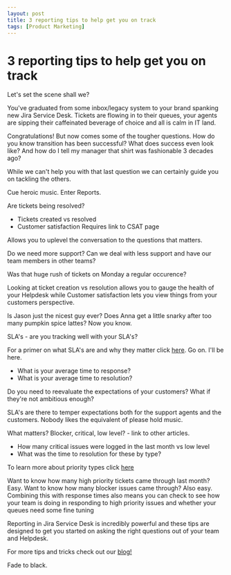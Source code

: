 ```yaml
---
layout: post
title: 3 reporting tips to help get you on track
tags: [Product Marketing]
---
```


# 3 reporting tips to help get you on track  

Let's set the scene shall we? 

You've graduated from some inbox/legacy system to your brand spanking new Jira Service Desk. Tickets are flowing in to their queues, your agents are sipping their caffeinated beverage of choice and all is calm in IT land.

Congratulations! But now comes some of the tougher questions. How do you know transition has been successful? What does success even look like? And how do I tell my manager that shirt was fashionable 3 decades ago?

While we can't help you with that last question we can certainly guide you on tackling the others.

Cue heroic music. Enter Reports.


Are tickets being resolved?
* Tickets created vs resolved
* Customer satisfaction
  Requires link to CSAT page



Allows you to uplevel the conversation to the questions that matters.

Do we need more support? Can we deal with less support and have our team members in other teams?

Was that huge rush of tickets on Monday a regular occurence?

Looking at ticket creation vs resolution allows you to gauge the health of your Helpdesk while Customer satisfaction lets you view things from your customers perspective.

Is Jason just the nicest guy ever? Does Anna get a little snarky after too many pumpkin spice lattes? Now you know.



SLA's - are you tracking well with your SLA's?

For a primer on what SLA's are and why they matter click [here](https://www.atlassian.com/it-unplugged/best-practices-and-trends/stop-hating-on-slas). Go on. I'll be here.


* What is your average time to response?
* What is your average time to resolution?

Do you need to reevaluate the expectations of your customers? What if they're not ambitious enough?

SLA's are there to temper expectations both for the support agents and the customers. Nobody likes the equivalent of please hold music.


What matters? Blocker, critical, low level? - link to other articles.
* How many critical issues were logged in the last month vs low level
* What was the time to resolution for these by type?

To learn more about priority types click [here](https://confluence.atlassian.com/adminjiraserver071/defining-priority-field-values-802592398.html)

Want to know how many high priority tickets came through last month? Easy. Want to know how many blocker issues came through? Also easy. Combining this with response times also means you can check to see how your team is doing in responding to high priority issues and whether your queues need some fine tuning

Reporting in Jira Service Desk is incredibly powerful and these tips are designed to get you started on asking the right questions out of your team and Helpdesk.

For more tips and tricks check out our [blog!](https://www.atlassian.com/it-unplugged)

Fade to black.
